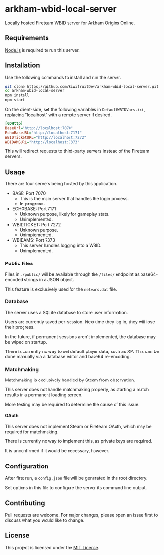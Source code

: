 # arkham-wbid-local-server

Locally hosted Fireteam WBID server for Arkham Origins Online.

## Requirements

[Node.js](https://nodejs.org/en/) is required to run this server.

## Installation

Use the following commands to install and run the server.

```bash
git clone https://github.com/KiwifruitDev/arkham-wbid-local-server.git
cd arkham-wbid-local-server
npm install
npm start
```

On the client-side, set the following variables in `DefaultWBIDVars.ini`, replacing "localhost" with a remote server if desired.

```ini
[GDHttp]
BaseUrl="http://localhost:7070"
EchoBaseURL="http://localhost:7171"
WBIDTicketURL="http://localhost:7272"
WBIDAMSURL="http://localhost:7373"
```

This will redirect requests to third-party servers instead of the Fireteam servers.

## Usage

There are four servers being hosted by this application.

- BASE: Port 7070
  - This is the main server that handles the login process.
  - In-progress.
- ECHOBASE: Port 7171
  - Unknown purpose, likely for gameplay stats.
  - Unimplemented.
- WBIDTICKET: Port 7272
  - Unknown purpose.
  - Unimplemented.
- WBIDAMS: Port 7373
  - This server handles logging into a WBID.
  - Unimplemented.

### Public Files

Files in `./public/` will be available through the `/files/` endpoint as base64-encoded strings in a JSON object.

This feature is exclusively used for the `netvars.dat` file.

### Database

The server uses a SQLite database to store user information.

Users are currently saved per-session. Next time they log in, they will lose their progress.

In the future, if permanent sessions aren't implemented, the database may be wiped on startup.

There is currently no way to set default player data, such as XP. This can be done manually via a database editor and base64 re-encoding.

### Matchmaking

Matchmaking is exclusively handled by Steam from observation.

This server does not handle matchmaking properly, as starting a match results in a permanent loading screen.

More testing may be required to determine the cause of this issue.

#### OAuth

This server does not implement Steam or Fireteam OAuth, which may be required for matchmaking.

There is currently no way to implement this, as private keys are required.

It is unconfirmed if it would be necessary, however.

## Configuration

After first run, a `config.json` file will be generated in the root directory.

Set options in this file to configure the server its command line output.

## Contributing

Pull requests are welcome. For major changes, please open an issue first to discuss what you would like to change.

## License

This project is licensed under the [MIT License](https://choosealicense.com/licenses/mit/).
